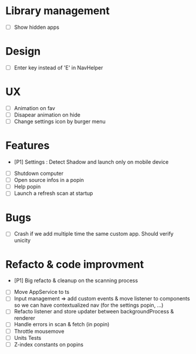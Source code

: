 

# Library management
- [ ] Show hidden apps

# Design
- [ ] Enter key instead of 'E' in NavHelper

# UX
- [ ] Animation on fav
- [ ] Disapear animation on hide
- [ ] Change settings icon by burger menu

# Features
- [P1] Settings : Detect Shadow and launch only on mobile device
- [ ] Shutdown computer
- [ ] Open source infos in a popin
- [ ] Help popin
- [ ] Launch a refresh scan at startup

# Bugs
- [ ] Crash if we add multiple time the same custom app. Should verify unicity

# Refacto & code improvment
- [P1] Big refacto & cleanup on the scanning process
- [ ] Move AppService to ts
- [ ] Input management => add custom events & move listener to components so we can have contextualized nav (for the settings popin, ...)
- [ ] Refacto listener and store updater between backgroundProcess & renderer
- [ ] Handle errors in scan & fetch (in popin)
- [ ] Throttle mousemove
- [ ] Units Tests
- [ ] Z-index constants on popins